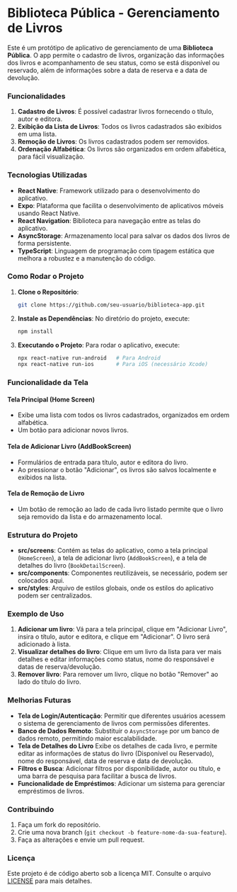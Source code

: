 # Biblioteca Pública - Gerenciamento de Livros

Este é um protótipo de aplicativo de gerenciamento de uma **Biblioteca Pública**. O app permite o cadastro de livros, organização das informações dos livros e acompanhamento de seu status, como se está disponível ou reservado, além de informações sobre a data de reserva e a data de devolução. 

### Funcionalidades
1. **Cadastro de Livros**: É possível cadastrar livros fornecendo o título, autor e editora.
2. **Exibição da Lista de Livros**: Todos os livros cadastrados são exibidos em uma lista.
3. **Remoção de Livros**: Os livros cadastrados podem ser removidos.
4. **Ordenação Alfabética**: Os livros são organizados em ordem alfabética, para fácil visualização.

### Tecnologias Utilizadas
- **React Native**: Framework utilizado para o desenvolvimento do aplicativo.
- **Expo**: Plataforma que facilita o desenvolvimento de aplicativos móveis usando React Native.
- **React Navigation**: Biblioteca para navegação entre as telas do aplicativo.
- **AsyncStorage**: Armazenamento local para salvar os dados dos livros de forma persistente.
- **TypeScript**: Linguagem de programação com tipagem estática que melhora a robustez e a manutenção do código.

### Como Rodar o Projeto

1. **Clone o Repositório**:
   ```bash
   git clone https://github.com/seu-usuario/biblioteca-app.git
   ```

2. **Instale as Dependências**:
   No diretório do projeto, execute:
   ```bash
   npm install
   ```

3. **Executando o Projeto**:
   Para rodar o aplicativo, execute:
   ```bash
   npx react-native run-android   # Para Android
   npx react-native run-ios       # Para iOS (necessário Xcode)
   ```

### Funcionalidade da Tela
#### **Tela Principal (Home Screen)**
- Exibe uma lista com todos os livros cadastrados, organizados em ordem alfabética.
- Um botão para adicionar novos livros.
  
#### **Tela de Adicionar Livro (AddBookScreen)**
- Formulários de entrada para título, autor e editora do livro.
- Ao pressionar o botão "Adicionar", os livros são salvos localmente e exibidos na lista.
  
#### **Tela de Remoção de Livro**
- Um botão de remoção ao lado de cada livro listado permite que o livro seja removido da lista e do armazenamento local.

### Estrutura do Projeto
- **src/screens**: Contém as telas do aplicativo, como a tela principal (`HomeScreen`), a tela de adicionar livro (`AddBookScreen`), e a tela de detalhes do livro (`BookDetailScreen`).
- **src/components**: Componentes reutilizáveis, se necessário, podem ser colocados aqui.
- **src/styles**: Arquivo de estilos globais, onde os estilos do aplicativo podem ser centralizados.
  
### Exemplo de Uso
1. **Adicionar um livro**: Vá para a tela principal, clique em "Adicionar Livro", insira o título, autor e editora, e clique em "Adicionar". O livro será adicionado à lista.
2. **Visualizar detalhes do livro**: Clique em um livro da lista para ver mais detalhes e editar informações como status, nome do responsável e datas de reserva/devolução.
3. **Remover livro**: Para remover um livro, clique no botão "Remover" ao lado do título do livro.

### Melhorias Futuras
- **Tela de Login/Autenticação**: Permitir que diferentes usuários acessem o sistema de gerenciamento de livros com permissões diferentes.
- **Banco de Dados Remoto**: Substituir o `AsyncStorage` por um banco de dados remoto, permitindo maior escalabilidade.
- **Tela de Detalhes do Livro** Exibe os detalhes de cada livro, e permite editar as informações de status do livro (Disponível ou Reservado), nome do responsável, data de reserva e data de devolução.
- **Filtros e Busca**: Adicionar filtros por disponibilidade, autor ou título, e uma barra de pesquisa para facilitar a busca de livros.
- **Funcionalidade de Empréstimos**: Adicionar um sistema para gerenciar empréstimos de livros.

### Contribuindo
1. Faça um fork do repositório.
2. Crie uma nova branch (`git checkout -b feature-nome-da-sua-feature`).
3. Faça as alterações e envie um pull request.

### Licença
Este projeto é de código aberto sob a licença MIT. Consulte o arquivo [LICENSE](./LICENSE) para mais detalhes.